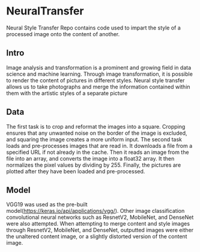 # NeuralTransfer
Neural Style Transfer
Repo contains code used to impart the style of a processed image onto the content of another.

## Intro
 
Image analysis and transformation is a prominent and growing field in
data science and machine learning. Through image transformation, it is
possible to render the content of pictures in different styles. Neural style
transfer allows us to take photographs and merge the information contained
within them with the artistic styles of a separate picture

## Data

The first task is to crop and reformat the images into a square. Cropping
ensures that any unwanted noise on the border of the image is excluded, and
squaring the image creates a more uniform input.
The second task loads and pre-processes images that are read in. It downloads a file from a specified URL if not already in the cache. Then it reads an
image from the file into an array, and converts the image into a float32 array. It
then normalizes the pixel values by dividing by 255. Finally, the pictures are
plotted after they have been loaded and pre-processed.

## Model

VGG19 was used as the pre-built model(<https://keras.io/api/applications/vgg/>). Other image classification convolutional neural networks such as ResnetV2, MobileNet, and DenseNet were also
attempted.
When attempting to merge content and style images through ResnetV2,
MobileNet, and DenseNet, outputted images were either the
unaltered content image, or a slightly distorted version of the content image.

